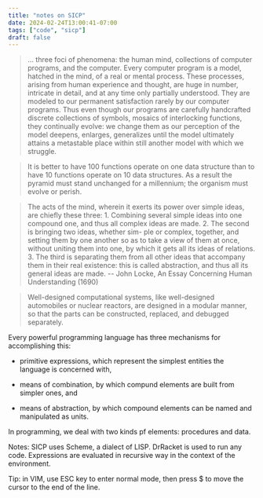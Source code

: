```yaml
---
title: "notes on SICP"
date: 2024-02-24T13:00:41-07:00
tags: ["code", "sicp"]
draft: false
---
```


> ... three foci of phenomena: the human mind, collections of computer programs, and the computer. Every computer program is a model, hatched in the mind, of a real or mental process. These processes, arising from human experience and thought, are huge in number, intricate in detail, and at any time only partially understood. They are modeled to our permanent satisfaction rarely by our computer programs. Thus even though our programs are carefully handcrafted discrete collections of symbols, mosaics of interlocking functions, they continually evolve: we change them as our perception of the model deepens, enlarges, generalizes until the model ultimately attains a metastable place within still another model with which we struggle.

> It is better to have 100 functions operate on one data structure than to have 10 functions operate on 10 data structures. As a result the pyramid must stand unchanged for a millennium; the organism must evolve or perish.
 
> The acts of the mind, wherein it exerts its power over simple ideas, are chiefly these three: 1. Combining several simple ideas into one compound one, and thus all complex ideas are made. 2. The second is bringing two ideas, whether sim- ple or complex, together, and setting them by one another so as to take a view of them at once, without uniting them into one, by which it gets all its ideas of relations. 3. The third is separating them from all other ideas that accompany them in their real existence: this is called abstraction, and thus all its general ideas are made. -- John Locke, An Essay Concerning Human Understanding (1690)

> Well-designed computational systems, like well-designed automobiles or nuclear reactors, are designed in a modular manner, so that the parts can be constructed, replaced, and debugged separately.

Every powerful programming language has three mechanisms for accomplishing this:

* primitive expressions, which represent the simplest entities the language is concerned with,

* means of combination, by which compund elements are built from simpler ones, and 

* means of abstraction, by which compound elements can be named and manipulated as units.

In programming, we deal with two kinds pf elements: procedures and data.

Notes: SICP uses Scheme, a dialect of LISP. DrRacket is used to run any code. Expressions are evaluated in recursive way in the context of the environment.

Tip: in VIM, use ESC key to enter normal mode, then press $ to move the cursor to the end of the line.

